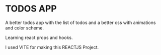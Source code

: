 # TODOS APP

A better todos app with the list of todos and a better css with animations and color scheme.

Learning react props and hooks.

I used VITE for making this REACTJS Project.
